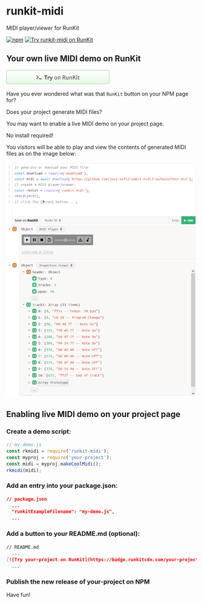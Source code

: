 # runkit-midi
MIDI player/viewer for RunKit

[![npm](https://img.shields.io/npm/v/runkit-midi.svg)](https://www.npmjs.com/package/runkit-midi)
[![Try runkit-midi on RunKit](https://badge.runkitcdn.com/runkit-midi.svg)](https://npm.runkit.com/runkit-midi)

## Your own live MIDI demo on RunKit

[![runkit](https://github.com/jazz-soft/runkit-midi/raw/main/media/runkit.png)](https://npm.runkit.com/runkit-midi)

Have you ever wondered what was that `RunKit` button on your NPM page for?

Does your project generate MIDI files?

You may want to enable a live MIDI demo on your project page.

No install required!

You visitors will be able to play and view the contents of generated MIDI files as on the image below:

[![screenshot](https://github.com/jazz-soft/runkit-midi/raw/main/media/rkmidi.png)](https://npm.runkit.com/runkit-midi)

## Enabling live MIDI demo on your project page

### Create a demo script:
```js
// my-demo.js
const rkmidi = require('runkit-midi');
const myproj = require('your-project');
const midi = myproj.makeCoolMidi();
rkmidi(midi);
```

### Add an entry into your package.json:
```json
// package.json
  ...
  "runkitExampleFilename": "my-demo.js",
  ...
```

### Add a button to your README.md (optional):
```md
// README.md
  ...
[![Try your-project on RunKit](https://badge.runkitcdn.com/your-project.svg)](https://npm.runkit.com/your-project)
  ...
```

### Publish the new release of your-project on NPM
Have fun!